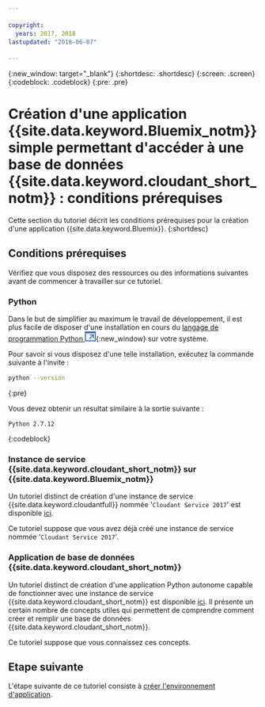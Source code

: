 ```yaml
---

copyright:
  years: 2017, 2018
lastupdated: "2018-06-07"

---
```


{:new_window: target="_blank"}
{:shortdesc: .shortdesc}
{:screen: .screen}
{:codeblock: .codeblock}
{:pre: .pre}

<!-- Acrolinx: 2017-01-10 -->

# Création d'une application {{site.data.keyword.Bluemix_notm}} simple permettant d'accéder à une base de données {{site.data.keyword.cloudant_short_notm}} : conditions prérequises

Cette section du tutoriel décrit les conditions prérequises pour la création d'une application {{site.data.keyword.Bluemix}}.
{:shortdesc}

## Conditions prérequises

Vérifiez que vous disposez des ressources ou des informations suivantes avant de commencer à travailler sur ce tutoriel.

### Python

Dans le but de simplifier au maximum le travail de développement, il est plus facile de disposer d'une installation en cours du
[langage de programmation Python ![Icône de lien externe](../images/launch-glyph.svg "Icône de lien externe")](https://www.python.org/){:new_window} sur votre système.

Pour savoir si vous disposez d'une telle installation, exécutez la commande suivante à l'invite :

```sh
python --version
```
{:pre}

Vous devez obtenir un résultat similaire à la sortie suivante :

```
Python 2.7.12
```
{:codeblock}

<div id="csi"></div>

### Instance de service {{site.data.keyword.cloudant_short_notm}} sur {{site.data.keyword.Bluemix_notm}}

Un tutoriel distinct de création d'une instance de service {{site.data.keyword.cloudantfull}} nommée
'`Cloudant Service 2017`' est disponible [ici](create_service.html).

Ce tutoriel suppose que vous avez déjà créé une instance de service nommée '`Cloudant Service 2017`'.

### Application de base de données {{site.data.keyword.cloudant_short_notm}}

Un tutoriel distinct de création d'une application Python autonome capable de fonctionner avec une instance de service
{{site.data.keyword.cloudant_short_notm}} est disponible [ici](create_database.html).
Il présente un certain nombre de concepts utiles qui permettent de comprendre comment
créer et remplir une base de données {{site.data.keyword.cloudant_short_notm}}.

Ce tutoriel suppose que vous connaissez ces concepts.

## Etape suivante

L'étape suivante de ce tutoriel consiste à [créer l'environnement d'application](create_bmxapp_appenv.html).
